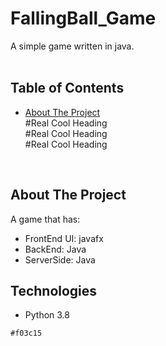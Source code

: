 # FallingBall_Game
A simple game written in java.    <br /><br />


## Table of Contents
* [About The Project](#about-the-project)  <br />
#Real Cool Heading                <br />
#Real Cool Heading                <br />
#Real Cool Heading                <br />
<br />

## About The Project
A game that has:
 * FrontEnd UI: javafx
 * BackEnd: Java
 * ServerSide: Java

## Technologies
* Python 3.8

`#f03c15`

